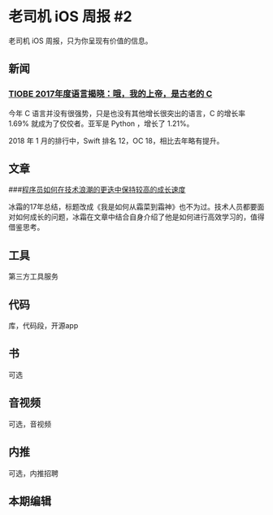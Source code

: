 # 老司机 iOS 周报 #2

老司机 iOS 周报，只为你呈现有价值的信息。

## 新闻

### [TIOBE 2017年度语言揭晓：哦，我的上帝，是古老的 C](https://www.tiobe.com/tiobe-index/)

今年 C 语言并没有很强势，只是也没有其他增长很突出的语言，C 的增长率 1.69% 就成为了佼佼者。亚军是 Python ，增长了 1.21%。

2018 年 1 月的排行中，Swift 排名 12，OC 18，相比去年略有提升。


## 文章

###[程序员如何在技术浪潮的更迭中保持较高的成长速度 ](https://juejin.im/post/5a4e296e51882573315c2917)

冰霜的17年总结，标题改成《我是如何从霜菜到霜神》也不为过。技术人员都要面对如何成长的问题，冰霜在文章中结合自身介绍了他是如何进行高效学习的，值得借鉴思考。

## 工具

第三方工具服务

## 代码

库，代码段，开源app

## 书

可选

## 音视频

可选，音视频

## 内推

可选，内推招聘

## 本期编辑

